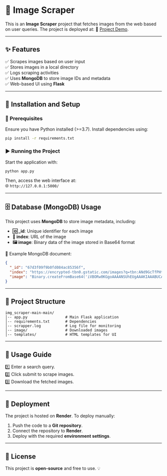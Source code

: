 # 🌟 Image Scraper

This is an **Image Scraper** project that fetches images from the web based on user queries. The project is deployed at: 🚀 [Project Demo](https://img-scraper-main.onrender.com).

---

## ✨ Features
✅ Scrapes images based on user input  
✅ Stores images in a local directory  
✅ Logs scraping activities  
✅ Uses **MongoDB** to store image IDs and metadata  
✅ Web-based UI using **Flask**  

---

## 🔧 Installation and Setup

### 📌 Prerequisites
Ensure you have Python installed (>=3.7). Install dependencies using:

```bash
pip install -r requirements.txt
```

### ▶ Running the Project
Start the application with:

```bash
python app.py
```

Then, access the web interface at:  
🌐 `http://127.0.0.1:5000/`

---

## 🗄️ Database (MongoDB) Usage
This project uses **MongoDB** to store image metadata, including:
- **🆔 _id**: Unique identifier for each image
- **🔗 index**: URL of the image
- **🖼️ image**: Binary data of the image stored in Base64 format

📌 Example MongoDB document:
```json
{
  "_id": "67d3f09f9b0fd084ac85356f",
  "index": "https://encrypted-tbn0.gstatic.com/images?q=tbn:ANd9GcTfPHtlHfYMJAgcVf…",
  "image": "Binary.createFromBase64('iVBORw0KGgoAAAANSUhEUgAAAKIAAABUCAMAAAA25xwtAAAAY1BMVEX///8AAAD6+vqAgIC2traWlpaGhoZqamq')"
}
```

---

## 📁 Project Structure
```
img_scraper-main-main/
│-- app.py                 # Main Flask application
│-- requirements.txt       # Dependencies
│-- scrapper.log           # Log file for monitoring
│-- image/                 # Downloaded images
│-- templates/             # HTML templates for UI
```

---

## 🎯 Usage Guide
1️⃣ Enter a search query.  
2️⃣ Click submit to scrape images.  
3️⃣ Download the fetched images.  

---

## 🚀 Deployment
The project is hosted on **Render**. To deploy manually:
1. Push the code to a **Git repository**.
2. Connect the repository to **Render**.
3. Deploy with the required **environment settings**.

---

## 📜 License
This project is **open-source** and free to use. 💡

